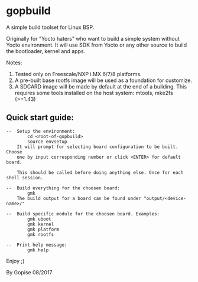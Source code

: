 # gopbuild
A simple build toolset for Linux BSP.

Originally for "Yocto haters" who want to build a simple system without Yocto environment.
It will use SDK from Yocto or any other source to build the bootloader, kernel and apps.

Notes:
1. Tested only on Freescale/NXP i.MX 6/7/8 platforms.
2. A pre-built base rootfs image will be used as a foundation for customize.
3. A SDCARD image will be made by default at the end of a building. This requires some
   tools installed on the host system:
        mtools, mke2fs (>=1.43)

Quick start guide:
-----------------------------------------------------------------------------------------
    --  Setup the environment:
            cd <root-of-gopbuild>
            source envsetup
        It will prompt for selecting board configuration to be built. Choose
        one by input corresponding number or click <ENTER> for default board.

        This should be called before doing anything else. Once for each shell session.

    --  Build everything for the choosen board:
            gmk
        The build output for a board can be found under "output/<device-name>/"

    --  Build specific module for the choosen board. Examples:
            gmk uboot
            gmk kernel
            gmk platform
            gmk rootfs

    --  Print help message:
            gmk help


Enjoy ;)

By Gopise
08/2017

